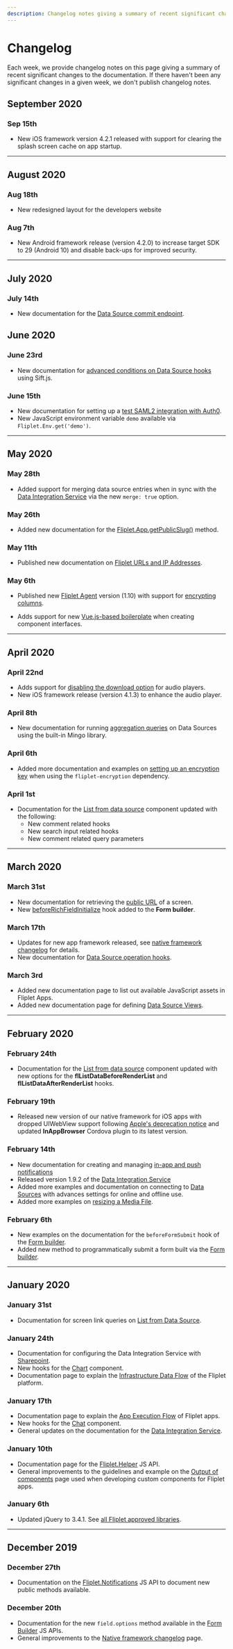 ```yaml
---
description: Changelog notes giving a summary of recent significant changes to the documentation.
---
```


# Changelog

Each week, we provide changelog notes on this page giving a summary of recent significant changes to the documentation. If there haven't been any significant changes in a given week, we don't publish changelog notes.

## September 2020

### Sep 15th

- New iOS framework version 4.2.1 released with support for clearing the splash screen cache on app startup.

---

## August 2020

### Aug 18th

- New redesigned layout for the developers website

### Aug 7th

- New Android framework release (version 4.2.0) to increase target SDK to 29 (Android 10) and disable back-ups for improved security.

---

## July 2020

### July 14th

- New documentation for the [Data Source commit endpoint](https://developers.fliplet.com/REST-API/fliplet-datasources.html#commit-a-series-of-changes-to-a-data-source).

## June 2020

### June 23rd

- New documentation for [advanced conditions on Data Source hooks](https://developers.fliplet.com/Data-Source-Hooks.html#hook-conditions) using Sift.js.

### June 15th

- New documentation for setting up a [test SAML2 integration with Auth0](https://developers.fliplet.com/API/integrations/sso-saml2.html#set-up-a-test-saml2-integration-with-auth0).
- New JavaScript environment variable `demo` available via `Fliplet.Env.get('demo')`.

---

## May 2020

### May 28th

- Added support for merging data source entries when in sync with the [Data Integration Service](https://developers.fliplet.com/Data-integration-service.html) via the new `merge: true` option.

### May 26th

- Added new documentation for the [Fliplet.App.getPublicSlug()](https://developers.fliplet.com/API/fliplet-core.html#get-the-public-url-of-the-current-app) method.

### May 11th

- Published new documentation on [Fliplet URLs and IP Addresses](https://developers.fliplet.com/URLs-and-IP-Addresses.html).

### May 6th

- Published new [Fliplet Agent](https://developers.fliplet.com/Data-integration-service.html#encryption) version (1.10) with support for [encrypting columns](https://developers.fliplet.com/Data-integration-service.html#encryption).

- Adds support for new [Vue.js-based boilerplate](https://developers.fliplet.com/Building-components.html#creating-a-component-interface-using-the-advanced-vuejs-boilerplate) when creating component interfaces.

---

## April 2020

### April 22nd

- Adds support for [disabling the download option](https://developers.fliplet.com/API/fliplet-audio-player.html) for audio players.
- New iOS framework release (version 4.1.3) to enhance the audio player.

### April 8th

- New documentation for running [aggregation queries](https://developers.fliplet.com/API/fliplet-datasources.html#run-aggregation-queries) on Data Sources using the built-in Mingo library.

### April 6th

- Added more documentation and examples on [setting up an encryption key](https://developers.fliplet.com/API/fliplet-encryption.html#set-the-encryptiondecryption-key) when using the `fliplet-encryption` dependency.

### April 1st

- Documentation for the [List from data source](https://developers.fliplet.com/API/components/list-from-data-source.html) component updated with the following:
  - New comment related hooks
  - New search input related hooks
  - New comment related query parameters

---

## March 2020

### March 31st

- New documentation for retrieving the [public URL](https://developers.fliplet.com/API/fliplet-core.html#get-the-public-url-of-the-current-screen) of a screen.
- New [beforeRichFieldInitialize](https://developers.fliplet.com/API/components/form-builder.html#beforerichfieldinitialize) hook added to the **Form builder**.

### March 17th

- Updates for new app framework released, see [native framework changelog](https://developers.fliplet.com/Native-framework-changelog.html) for details.
- New documentation for [Data Source operation hooks](https://developers.fliplet.com/Data-Source-Hooks.html#manipulate-a-string).


### March 3rd

- Added new documentation page to list out available JavaScript assets in Fliplet Apps.
- Added new documentation page for defining [Data Source Views](https://developers.fliplet.com/API/datasources/views.html).

---

## February 2020

### February 24th

- Documentation for the [List from data source](https://developers.fliplet.com/API/components/list-from-data-source.html) component updated with new options for the **flListDataBeforeRenderList** and **flListDataAfterRenderList** hooks.

### February 19th

- Released new version of our native framework for iOS apps with dropped UIWebView support following [Apple's deprecation notice](https://developer.apple.com/news/?id=12232019b) and updated **InAppBrowser** Cordova plugin to its latest version.

### February 14th

- New documentation for creating and managing [in-app and push notifications](https://developers.fliplet.com/API/fliplet-notifications.html)
- Released version 1.9.2 of the [Data Integration Service](https://developers.fliplet.com/Data-integration-service.html)
- Added more examples and documentation on connecting to [Data Sources](https://developers.fliplet.com/API/fliplet-datasources.html#connect-to-a-data-source-by-id) with advances settings for online and offline use.
- Added more examples on [resizing a Media File](https://developers.fliplet.com/REST-API/fliplet-media.html#stream-the-contents-of-a-file).

### February 6th

- New examples on the documentation for the `beforeFormSubmit` hook of the [Form builder](https://developers.fliplet.com/API/components/form-builder.html#beforeformsubmit).
- Added new method to programmatically submit a form built via the [Form builder](https://developers.fliplet.com/API/components/form-builder.html#programmatically-submit-a-form).

---

## January 2020

### January 31st

- Documentation for screen link queries on [List from Data Source](API/components/list-from-data-source.md).

### January 24th

- Documentation for configuring the Data Integration Service with [Sharepoint](Data-integration-service.md#integrate-with-sharepoint).
- New hooks for the [Chart](https://developers.fliplet.com/API/components/charts.html#hooks) component.
- Documentation page to explain the [Infrastructure Data Flow](/Data-flow.md) of the Fliplet platform.

### January 17th

- Documentation page to explain the [App Execution Flow](https://developers.fliplet.com/Execution-flow.html) of Fliplet apps.
- New hooks for the [Chat](https://developers.fliplet.com/API/components/chat.html) component.
- General updates on the documentation for the [Data Integration Service](Data-integration-service.md).

### January 10th

- Documentation page for the [Fliplet.Helper](https://developers.fliplet.com/API/fliplet-helper.html) JS API.
- General improvements to the guidelines and example on the [Output of components](https://developers.fliplet.com/components/Build-output.html#reading-previously-saved-settings) page used when developing custom components for Fliplet apps.

### January 6th

- Updated jQuery to 3.4.1. See [all Fliplet approved libraries](https://developers.fliplet.com/Fliplet-approved-libraries.html).

---

## December 2019

### December 27th

- Documentation on the [Fliplet.Notifications](https://developers.fliplet.com/API/fliplet-notifications.html) JS API to document new public methods available.

### December 20th

- Documentation for the new `field.options` method available in the [Form Builder](https://developers.fliplet.com/API/components/form-builder.html#fieldoptionsarray) JS APIs.
- General improvements to the [Native framework changelog](https://developers.fliplet.com/Native-framework-changelog.html) page.
